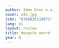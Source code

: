 ```yaml
---
author: Imme Dros e.a.
cover: 245.jpg
isbn: "9789026119071"
lang: nl
layout: review
title: Hoogste woord
year: 0
---
```

